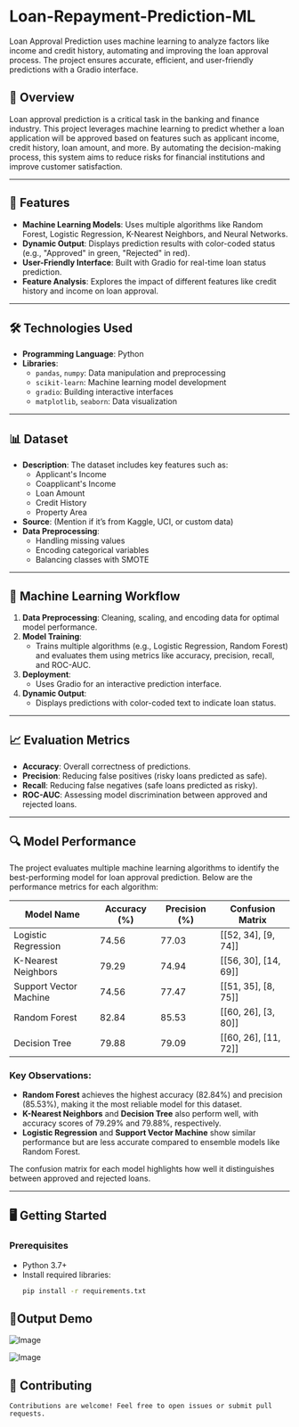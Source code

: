 # Loan-Repayment-Prediction-ML
Loan Approval Prediction uses machine learning to analyze factors like income and credit history, automating and improving the loan approval process. The project ensures accurate, efficient, and user-friendly predictions with a Gradio interface.


## 📖 Overview
Loan approval prediction is a critical task in the banking and finance industry. This project leverages machine learning to predict whether a loan application will be approved based on features such as applicant income, credit history, loan amount, and more. By automating the decision-making process, this system aims to reduce risks for financial institutions and improve customer satisfaction.

---

## 🚀 Features
- **Machine Learning Models**: Uses multiple algorithms like Random Forest, Logistic Regression, K-Nearest Neighbors, and Neural Networks.
- **Dynamic Output**: Displays prediction results with color-coded status (e.g., "Approved" in green, "Rejected" in red).
- **User-Friendly Interface**: Built with Gradio for real-time loan status prediction.
- **Feature Analysis**: Explores the impact of different features like credit history and income on loan approval.

---

## 🛠️ Technologies Used
- **Programming Language**: Python
- **Libraries**:
  - `pandas`, `numpy`: Data manipulation and preprocessing
  - `scikit-learn`: Machine learning model development
  - `gradio`: Building interactive interfaces
  - `matplotlib`, `seaborn`: Data visualization

---

## 📊 Dataset
- **Description**: The dataset includes key features such as:
  - Applicant's Income
  - Coapplicant's Income
  - Loan Amount
  - Credit History
  - Property Area
- **Source**: (Mention if it’s from Kaggle, UCI, or custom data)
- **Data Preprocessing**:
  - Handling missing values
  - Encoding categorical variables
  - Balancing classes with SMOTE

---

## 🧠 Machine Learning Workflow
1. **Data Preprocessing**: Cleaning, scaling, and encoding data for optimal model performance.
2. **Model Training**:
   - Trains multiple algorithms (e.g., Logistic Regression, Random Forest) and evaluates them using metrics like accuracy, precision, recall, and ROC-AUC.
3. **Deployment**:
   - Uses Gradio for an interactive prediction interface.
4. **Dynamic Output**:
   - Displays predictions with color-coded text to indicate loan status.

---

## 📈 Evaluation Metrics
- **Accuracy**: Overall correctness of predictions.
- **Precision**: Reducing false positives (risky loans predicted as safe).
- **Recall**: Reducing false negatives (safe loans predicted as risky).
- **ROC-AUC**: Assessing model discrimination between approved and rejected loans.

---

## 🔍 Model Performance

The project evaluates multiple machine learning algorithms to identify the best-performing model for loan approval prediction. Below are the performance metrics for each algorithm:

| **Model Name**            | **Accuracy (%)** | **Precision (%)** | **Confusion Matrix**        |
|---------------------------|------------------|-------------------|-----------------------------|
| Logistic Regression       | 74.56           | 77.03            | [[52, 34], [9, 74]]        |
| K-Nearest Neighbors       | 79.29           | 74.94            | [[56, 30], [14, 69]]       |
| Support Vector Machine    | 74.56           | 77.47            | [[51, 35], [8, 75]]        |
| Random Forest             | 82.84           | 85.53            | [[60, 26], [3, 80]]        |
| Decision Tree             | 79.88           | 79.09            | [[60, 26], [11, 72]]       |

### Key Observations:
- **Random Forest** achieves the highest accuracy (82.84%) and precision (85.53%), making it the most reliable model for this dataset.
- **K-Nearest Neighbors** and **Decision Tree** also perform well, with accuracy scores of 79.29% and 79.88%, respectively.
- **Logistic Regression** and **Support Vector Machine** show similar performance but are less accurate compared to ensemble models like Random Forest.

The confusion matrix for each model highlights how well it distinguishes between approved and rejected loans.


---
## 🖥️ Getting Started
### Prerequisites
- Python 3.7+
- Install required libraries:
  ```bash
  pip install -r requirements.txt


## 🌟Output Demo


![Image](https://github.com/user-attachments/assets/c65902bf-906f-4264-9770-aac3f992d379)


![Image](https://github.com/user-attachments/assets/816ddce9-8858-4826-872e-723a5d7605f2)





## 🤝 Contributing
    Contributions are welcome! Feel free to open issues or submit pull requests.
